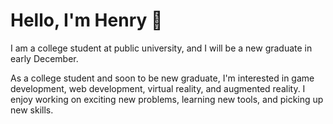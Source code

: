 # Hello, I'm Henry 👋

I am a college student at public university, and I will be a new graduate in early December. 

As a college student and soon to be new graduate, I'm interested in game development, web development, virtual reality, and augmented reality. I enjoy working on exciting new problems, learning new tools, and picking up new skills.

<!--
**henrynhan/henrynhan** is a ✨ _special_ ✨ repository because its `README.md` (this file) appears on your GitHub profile.

Here are some ideas to get you started:

- 🔭 I’m currently working on ...
- 🌱 I’m currently learning ...
- 👯 I’m looking to collaborate on ...
- 🤔 I’m looking for help with ...
- 💬 Ask me about ...
- 📫 How to reach me: ...
- 😄 Pronouns: ...
- ⚡ Fun fact: ...
-->
